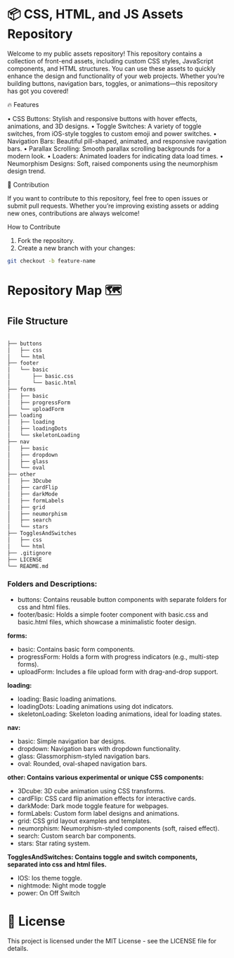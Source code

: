 # 📦 CSS, HTML, and JS Assets Repository

Welcome to my public assets repository! This repository contains a collection of front-end assets, including custom CSS styles, JavaScript components, and HTML structures. You can use these assets to quickly enhance the design and functionality of your web projects. Whether you’re building buttons, navigation bars, toggles, or animations—this repository has got you covered!


🔥 Features

•	CSS Buttons: Stylish and responsive buttons with hover effects, animations, and 3D designs.
•	Toggle Switches: A variety of toggle switches, from iOS-style toggles to custom emoji and power switches.
•	Navigation Bars: Beautiful pill-shaped, animated, and responsive navigation bars.
•	Parallax Scrolling: Smooth parallax scrolling backgrounds for a modern look.
•	Loaders: Animated loaders for indicating data load times.
•	Neumorphism Designs: Soft, raised components using the neumorphism design trend.


🌟 Contribution

If you want to contribute to this repository, feel free to open issues or submit pull requests. Whether you’re improving existing assets or adding new ones, contributions are always welcome!

How to Contribute

1.	Fork the repository.
2.	Create a new branch with your changes:


```bash
git checkout -b feature-name
```


# Repository Map 🗺️

## File Structure

```bash

├── buttons
│   ├── css
│   └── html
├── footer
│   └── basic
│       ├── basic.css
│       └── basic.html
├── forms
│   ├── basic
│   ├── progressForm
│   └── uploadForm
├── loading
│   ├── loading
│   ├── loadingDots
│   └── skeletonLoading
├── nav
│   ├── basic
│   ├── dropdown
│   ├── glass
│   └── oval
├── other
│   ├── 3Dcube
│   ├── cardFlip
│   ├── darkMode
│   ├── formLabels
│   ├── grid
│   ├── neumorphism
│   ├── search
│   └── stars
├── TogglesAndSwitches
│   ├── css
│   └── html
├── .gitignore
├── LICENSE
└── README.md
```


### Folders and Descriptions:

- buttons: Contains reusable button components with separate folders for css and html files.
- footer/basic: Holds a simple footer component with basic.css and basic.html files, which showcase a minimalistic footer design.

**forms:**

- basic: Contains basic form components.
- progressForm: Holds a form with progress indicators (e.g., multi-step forms).
- uploadForm: Includes a file upload form with drag-and-drop support.

**loading:**

- loading: Basic loading animations.
- loadingDots: Loading animations using dot indicators.
- skeletonLoading: Skeleton loading animations, ideal for loading states.

**nav:**

- basic: Simple navigation bar designs.
- dropdown: Navigation bars with dropdown functionality.
- glass: Glassmorphism-styled navigation bars.
- oval: Rounded, oval-shaped navigation bars.

 **other: Contains various experimental or unique CSS components:**

- 3Dcube: 3D cube animation using CSS transforms.
- cardFlip: CSS card flip animation effects for interactive cards.
- darkMode: Dark mode toggle feature for webpages.
- formLabels: Custom form label designs and animations.
- grid: CSS grid layout examples and templates.
- neumorphism: Neumorphism-styled components (soft, raised effect).
- search: Custom search bar components.
- stars: Star rating system.

**TogglesAndSwitches: Contains toggle and switch components, separated into css and html files.**

- IOS: Ios theme toggle.
- nightmode: Night mode toggle
- power: On Off Switch


# 📝 License

This project is licensed under the MIT License - see the LICENSE file for details.



